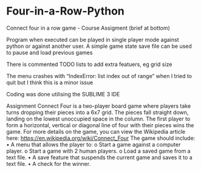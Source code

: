 # Four-in-a-Row-Python
Connect four in a row game - Course Assigment (brief at bottom)

Program when executed can be played in single player mode against python or against another user.
A simple game state save file can be used to pause and load previous games

There is commented TODO lists to add extra featuers, eg grid size

The menu crashes with “IndexError: list index out of range” when I tried to quit but 
I think this is a minor issue

Coding was done utilising the SUBLIME 3 IDE 


Assignment
Connect Four is a two-player board game where players take turns dropping 
their pieces into a 6x7 grid. The pieces fall straight down, landing on the lowest 
unoccupied space in the column. The first player to form a horizontal, vertical 
or diagonal line of four with their pieces wins the game.
For more details on the game, you can view the Wikipedia article here: 
https://en.wikipedia.org/wiki/Connect_Four
The game should include:
• A menu that allows the player to:
o Start a game against a computer player.
o Start a game with 2 human players.
o Load a saved game from a text file.
• A save feature that suspends the current game and saves it to a text file.
• A check for the winner.
